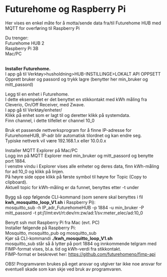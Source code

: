 # Futurehome og Raspberry Pi
Her vises en enkel måte for å motta/sende data fra/til Futurehome HUB med MQTT for overføring til Raspberry Pi  

Du trenger:<br>
Futurehome HUB 2<br>
Raspberry Pi 3B<br>
Mac/PC<br><br>

**Installer Futurehome.**<br> 
I app gå til Verktøy>husholdning>HUB-INSTILLINGE>LOKALT API OPPSETT<br>
Opprett bruker og passord og trykk lagre (benytter her min_bruker og mitt_passord)<br>

Legg til en enhet i Futurehome.<br>
I dette eksempelet er det benyttet en stikkontakt med kWh måling fra Cleverio, On/Off Receiver, med Zwave. <br>
I app gå til Verktøy/enheter/<br>
Klikk på enhet som er lagt til og deretter klikk på systemdata.<br>
Finn channel, i dette tilfellet er channel 10_0<br>

Bruk et passende nettverksprogram for å finne IP-adresse for FuturehomeHUB, IP-adr blir automatisk tilordnet og kan endre seg.<br>
Typiske nettverk vil være 192.168.1.x eller 10.0.0.x<br>

Installer MQTT Explorer på Mac/PC<br>
Logg inn på MQTT Explorer med min_bruker og mitt_passord og benytte port 1884.<br>
I venstre vindu i Explorer vises alle enheter og deres data, finn kWh-måling for ad:10_0 og klikk på linjen.<br>
På høyre side oppe klikk på første symbol til høyre for Topic (Copy to clipboard).<br>
Aktuell topic for kWh-måling er da funnet, benyttes etter -t under<br>

Bygg så opp følgende CLI-kommand (som senere skal benyttes i fil **kwh_mosquitto_loop_V1.sh** i Raspberry Pi):<br>
mosquitto_sub -h IP_adr_FuturehomeHUB -p 1884 -u min_bruker -P mitt_passord -t pt:j1/mt:evt/rt:dev/rn:zw/ad:1/sv:meter_elec/ad:10_0<br>

Benytt ssh mot Raspberry Pi fra Mac (evt. PC)<br>
Installer følgende på Raspberry Pi:<br>
Mosquitto, mosquitto_pub og mosquitto_sub<br>
Kjør så CLI-kommandi **./kwh_mosquitto_loop_V1.sh**<br>
mosquitto_sub står så å lytter på port 1884 og innkommende telgram med FIMP-format vises, bl.a. tid og kWh-verdi fra stikkontakt.<br>
FIMP-format er beskrevet her: https://github.com/futurehomeno/fimp-api

OBS! Programvaren brukes på eget ansvar og utgiver tar ikke noe ansvar for eventuell skade som kan skje ved bruk av programvaren.



